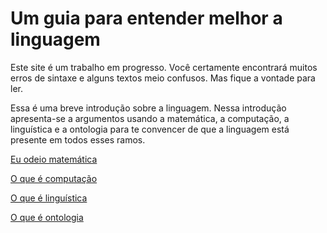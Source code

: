 # Um guia para entender melhor a linguagem

Este site é um trabalho em progresso. Você certamente encontrará muitos erros de sintaxe e alguns textos meio confusos. Mas fique a vontade para ler.

Essa é uma breve introdução sobre a linguagem. Nessa introdução apresenta-se a argumentos usando a matemática, a computação, a linguística e a ontologia para te convencer de que a linguagem está presente em todos esses ramos.



[Eu odeio matemática](./eu-odeio-matematica)

[O que é computação](./o-que-e-computacao)

[O que é linguística](./o-que-e-linguistica)

[O que é ontologia](./o-que-e-ontologia)
